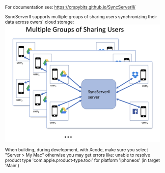 For documentation see: https://crspybits.github.io/SyncServerII/

SyncServerII supports multiple groups of sharing users synchronizing their data across owers' cloud storage:
![Logical Structure of SyncServer](Docs/MultipleGroupsOfSharingUsers.png)

When building, during development, with Xcode, make sure you select 
"Server > My Mac" otherwise you may get errors like: unable to resolve product type 'com.apple.product-type.tool' for platform 'iphoneos' (in target 'Main')
